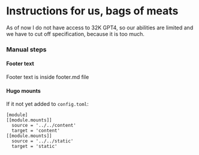 # Instructions for us, bags of meats

As of now I do not have access to 32K GPT4, so our abilities are limited and we have to cut off specification, because it is too much.

### Manual steps

#### Footer text

Footer text is inside footer.md file

#### Hugo mounts

If it not yet added to `config.toml`:

```
[module]
[[module.mounts]]
  source = '../../content'
  target = 'content'
[[module.mounts]]
  source = '../../static'
  target = 'static'
```